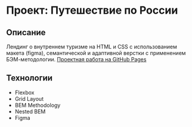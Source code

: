 # Проект: Путешествие по России

## Описание

Лендинг о внутреннем туризме на HTML и CSS с использованием макета (figma), семантической и адаптивной верстки с применением БЭМ-методологии.
[Проектная работа на GitHub Pages](https://floluttrell.github.io/russian-travel-bootcamp/)

## Технологии

- Flexbox
- Grid Layout
- BEM Methodology
- Nested BEM
- Figma
